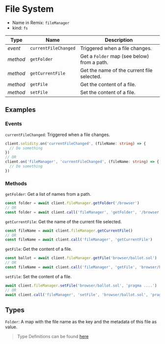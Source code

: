 # File System

- Name in Remix: `fileManager`
- kind: `fs`


|Type     |Name                   |Description |
|---------|-----------------------|------------|
|_event_  |`currentFileChanged`   |Triggered when a file changes.
|_method_ |`getFolder`            |Get a `Folder` map (see below) from a path.
|_method_ |`getCurrentFile`       |Get the name of the current file selected.
|_method_ |`getFile`              |Get the content of a file.
|_method_ |`setFile`              |Set the content of a file.

## Examples

### Events
`currentFileChanged`: Triggered when a file changes.
```typescript
client.solidity.on('currentFileChanged', (fileName: string) => {
  // Do something
})
// OR
client.on('fileManager', 'currentFileChanged', (fileName: string) => {
  // Do something
})
```

### Methods
`getFolder`: Get a list of names from a path.
```typescript
const folder = await client.fileManager.getFolder('/browser')
// OR
const folder = await client.call('fileManager', 'getFolder', '/browser')
```

`getCurrentFile`: Get the name of the current file selected.
```typescript
const fileName = await client.fileManager.getCurrentFile()
// OR
const fileName = await client.call('fileManager', 'getCurrentFile')
```

`getFile`: Get the content of a file.
```typescript
const ballot = await client.fileManager.getFile('browser/ballot.sol')
// OR
const fileName = await client.call('fileManager', 'getFile', 'browser/ballot.sol')
```

`setFile`: Set the content of a file.
```typescript
await client.fileManager.setFile('browser/ballot.sol', 'pragma ....')
// OR
await client.call('fileManager', 'setFile', 'browser/ballot.sol', 'pragma ....')
```

## Types
`Folder`: A map with the file name as the key and the metadata of this file as value.

> Type Definitions can be found [here](../../src/api/file-system/type.ts)